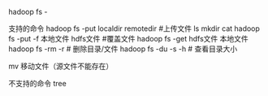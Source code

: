 hadoop fs -<command>

支持的命令
hadoop fs -put localdir remotedir #上传文件
ls
mkdir
cat
hadoop fs -put -f 本地文件 hdfs文件 #覆盖文件
hadoop fs -get hdfs文件 本地文件
hadoop fs -rm -r # 删除目录/文件
hadoop fs -du -s -h  # 查看目录大小


mv 移动文件（源文件不能存在）

不支持的命令
tree
